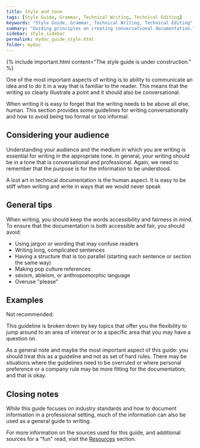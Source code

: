 ```yaml
---
title: Style and tone
tags: [Style Guide, Grammar, Technical Writing, Technical Editing]
keywords: "Style Guide, Grammar, Technical Writing, Technical Editing"
summary: "Guiding principles on creating conversational documentation."
sidebar: style_sidebar
permalink: mydoc_guide_style.html
folder: mydoc
---
```


{% include important.html content="The style guide is under construction." %}

One of the most important aspects of writing is to ability to communicate an idea and to do it in a way that is familiar to the reader. This means that the writing so clearly illustrate a point and it should also be conversational.

When writing it is easy to forget that the writing needs to be above all else, human. This section provides some guidelines for writing conversationally and how to avoid being too formal or too informal.

## Considering your audience

Understanding your audience and the medium in which you are writing is essential for writing in the appropriate tone. In general, your writing should be in a tone that is conversational and professional. Again, we need to remember that the purpose is for the information to be understood.

A lost art in technical documentation is the human aspect. It is easy to be stiff when writing and write in ways that we would never speak

## General tips

When writing, you should keep the words accessibility and fairness in mind. To ensure that the documentation is both accessible and fair, you should avoid:

* Using jargon or wording that may confuse readers
* Writing long, complicated sentences
* Having a structure that is too parallel (starting each sentence or section the same way)
* Making pop culture references
* sexism, ableism, or anthropomorphic language
* Overuse "please"

## Examples

Not recommended:

This guideline is broken down by key topics that offer you the flexibility to jump around to an area of interest or to a specific area that you may have a question on.

As a general note and maybe the most important aspect of this guide: you should treat this as a guideline and not as set of hard rules. There may be situations where the guidelines need to be overruled or where personal preference or a company rule may be more fitting for the documentation; and that is okay.

## Closing notes

While this guide focuses on industry standards and how to document information in a professional setting, much of the information can also be used as a general guide to writing.

For more information on the sources used for this guide, and additional sources for a "fun" read, visit the [Resources]() section.
